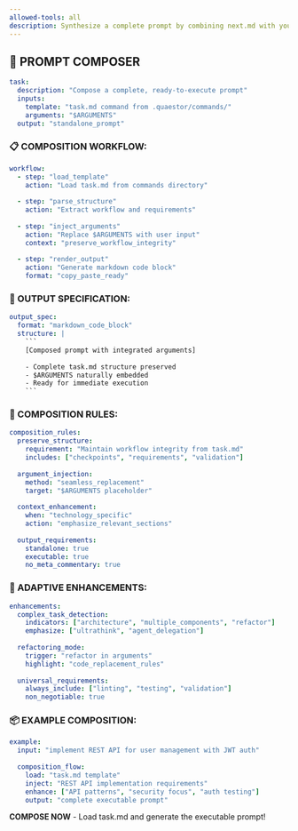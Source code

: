 ```yaml
---
allowed-tools: all
description: Synthesize a complete prompt by combining next.md with your arguments
---
```


<!-- META:command:compose -->
<!-- META:version:2.0 -->
<!-- META:ai-optimized:true -->

<!-- SECTION:compose:header:START -->
## 🎯 PROMPT COMPOSER
<!-- SECTION:compose:header:END -->

<!-- SECTION:compose:overview:START -->
<!-- DATA:composition-task:START -->
```yaml
task:
  description: "Compose a complete, ready-to-execute prompt"
  inputs:
    template: "task.md command from .quaestor/commands/"
    arguments: "$ARGUMENTS"
  output: "standalone_prompt"
```
<!-- DATA:composition-task:END -->
<!-- SECTION:compose:overview:END -->

<!-- SECTION:compose:task-steps:START -->
### 📋 COMPOSITION WORKFLOW:

<!-- WORKFLOW:composition-steps:START -->
```yaml
workflow:
  - step: "load_template"
    action: "Load task.md from commands directory"
    
  - step: "parse_structure"
    action: "Extract workflow and requirements"
    
  - step: "inject_arguments"
    action: "Replace $ARGUMENTS with user input"
    context: "preserve_workflow_integrity"
    
  - step: "render_output"
    action: "Generate markdown code block"
    format: "copy_paste_ready"
```
<!-- WORKFLOW:composition-steps:END -->
<!-- SECTION:compose:task-steps:END -->

<!-- SECTION:compose:output-format:START -->
### 🎨 OUTPUT SPECIFICATION:

<!-- TEMPLATE:output-format:START -->
```yaml
output_spec:
  format: "markdown_code_block"
  structure: |
    ```
    [Composed prompt with integrated arguments]
    
    - Complete task.md structure preserved
    - $ARGUMENTS naturally embedded
    - Ready for immediate execution
    ```
```
<!-- TEMPLATE:output-format:END -->
<!-- SECTION:compose:output-format:END -->

<!-- SECTION:compose:rules:START -->
### 📏 COMPOSITION RULES:

<!-- DATA:composition-rules:START -->
```yaml
composition_rules:
  preserve_structure:
    requirement: "Maintain workflow integrity from task.md"
    includes: ["checkpoints", "requirements", "validation"]
    
  argument_injection:
    method: "seamless_replacement"
    target: "$ARGUMENTS placeholder"
    
  context_enhancement:
    when: "technology_specific"
    action: "emphasize_relevant_sections"
    
  output_requirements:
    standalone: true
    executable: true
    no_meta_commentary: true
```
<!-- DATA:composition-rules:END -->
<!-- SECTION:compose:rules:END -->

<!-- SECTION:compose:enhancement-guidelines:START -->
### 🔧 ADAPTIVE ENHANCEMENTS:

<!-- DATA:enhancement-logic:START -->
```yaml
enhancements:
  complex_task_detection:
    indicators: ["architecture", "multiple_components", "refactor"]
    emphasize: ["ultrathink", "agent_delegation"]
    
  refactoring_mode:
    trigger: "refactor in arguments"
    highlight: "code_replacement_rules"
    
  universal_requirements:
    always_include: ["linting", "testing", "validation"]
    non_negotiable: true
```
<!-- DATA:enhancement-logic:END -->
<!-- SECTION:compose:enhancement-guidelines:END -->

<!-- SECTION:compose:example:START -->
### 📦 EXAMPLE COMPOSITION:

<!-- DATA:example-scenario:START -->
```yaml
example:
  input: "implement REST API for user management with JWT auth"
  
  composition_flow:
    load: "task.md template"
    inject: "REST API implementation requirements"
    enhance: ["API patterns", "security focus", "auth testing"]
    output: "complete executable prompt"
```
<!-- DATA:example-scenario:END -->
<!-- SECTION:compose:example:END -->

<!-- SECTION:compose:start-command:START -->
**COMPOSE NOW** - Load task.md and generate the executable prompt!
<!-- SECTION:compose:start-command:END -->